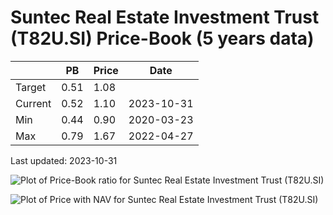 # Suntec Real Estate Investment Trust (T82U.SI) Price-Book (5 years data)

|     | PB   | Price | Date       |
|-----|------|-------|------------|
| Target | 0.51 | 1.08  |  |
| Current | 0.52 | 1.10  | 2023-10-31 |
| Min | 0.44 | 0.90  | 2020-03-23 |
| Max | 0.79 | 1.67  | 2022-04-27 |

Last updated: 2023-10-31

![Plot of Price-Book ratio for Suntec Real Estate Investment Trust (T82U.SI)](T82U_pb_5.png)

![Plot of Price with NAV for Suntec Real Estate Investment Trust (T82U.SI)](T82U_price_nav_5.png)
